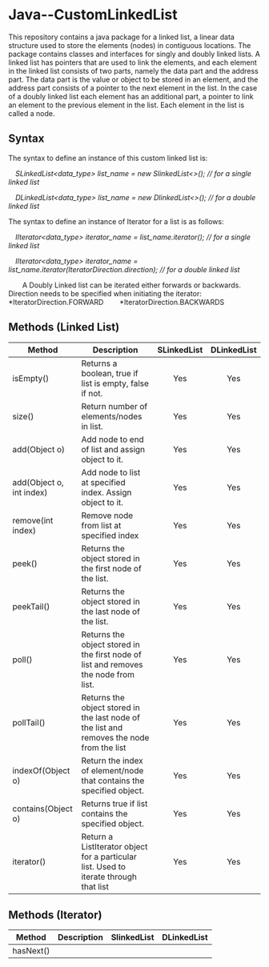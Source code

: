 # Java--CustomLinkedList

This repository contains a java package for a linked list, a linear data structure used to store the elements (nodes) in contiguous locations. The package contains classes and interfaces for singly and doubly linked lists. A linked list has pointers that are used to link the elements, and each element in the linked list consists of two parts, namely the data part and the address part. The data part is the value or object to be stored in an element, and the address part consists of a pointer to the next element in the list. In the case of a doubly linked list each element has an additional part, a pointer to link an element to the previous element in the list. Each element in the list is called a node.

## Syntax

The syntax to define an instance of this custom linked list is:

&emsp;*SLinkedList<data_type> list_name = new SlinkedList<>();   // for a single linked list*
   
&emsp;*DLinkedList<data_type> list_name = new DlinkedList<>();   // for a double linked list*
   
The syntax to define an instance of Iterator for a list is as follows:

&emsp;*IIterator<data_type> iterator_name = list_name.iterator();   // for a single linked list*
  
&emsp;*IIterator<data_type> iterator_name = list_name.iterator(IteratorDirection.direction);   // for a double linked list*
  
&emsp;&emsp;A Doubly Linked list can be iterated either forwards or backwards. Direction needs to be specified when initiating the iterator:
&emsp;&emsp;*IteratorDirection.FORWARD
&emsp;&emsp;*IteratorDirection.BACKWARDS
   
## Methods (Linked List)

|Method|Description|SLinkedList|DLinkedList|
|------|-----------|:---------:|:---------:|
|isEmpty()|Returns a boolean, true if list is empty, false if not.|Yes|Yes|
|size()|Return number of elements/nodes in list.|Yes|Yes|
|add(Object o)|Add node to end of list and assign object to it.|Yes|Yes|
|add(Object o, int index)|Add node to list at specified index. Assign object to it.|Yes|Yes|
|remove(int index)|Remove node from list at specified index|Yes|Yes|
|peek()|Returns the object stored in the first node of the list.|Yes|Yes|
|peekTail()|Returns the object stored in the last node of the list.|Yes|Yes|
|poll()|Returns the object stored in the first node of list and removes the node from list.|Yes|Yes|
|pollTail()|Returns the object stored in the last node of the list and removes the node from the list|Yes|Yes|
|indexOf(Object o)|Return the index of element/node that contains the specified object.|Yes|Yes|
|contains(Object o)|Returns true if list contains the specified object.|Yes|Yes|
|iterator()|Return a ListIterator object for a particular list. Used to iterate through that list|Yes|Yes|

## Methods (Iterator)

|Method|Description|SlinkedList|DLinkedList|
|------|-----------|-----------|-----------|
|hasNext()|
